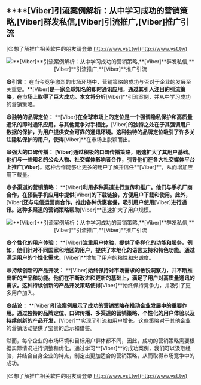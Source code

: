 ## ****[Viber]**引流案例解析：从中学习成功的营销策略,**[Viber]**群发私信,**[Viber]**引流推广,**[Viber]**推广引流**

[😍想了解推广相关软件的朋友请登录 http://www.vst.tw](http://www.vst.tw)

 <center><img src="https://vst.tw/MP4/tuiguang/png/1.png" alt="**[Viber]**引流案例解析：从中学习成功的营销策略,**[Viber]**群发私信,**[Viber]**引流推广,**[Viber]**推广引流"></center>

**😄引言：**
在当今竞争激烈的市场环境中，营销策略的成功与否对于企业的发展至关重要。**[Viber]**是一家全球知名的即时通讯应用，通过其引人注目的引流策略，在市场上取得了巨大成功。本文将分析**[Viber]**引流案例，并从中学习成功的营销策略。

**😄独特的品牌定位：**
**[Viber]**在全球市场上的定位是一个强调隐私保护和高质量通讯的即时通讯应用。与其他竞争对手相比，**[Viber]**的独特之处在于其强调用户数据的保护，为用户提供安全可靠的通讯环境。这种独特的品牌定位吸引了许多关注隐私保护的用户，使得**[Viber]**在市场上脱颖而出。

**😄强大的口碑传播：**
**[Viber]**通过积极的口碑传播策略，迅速扩大了其用户基础。他们与一些知名的公众人物、社交媒体影响者合作，引导他们在各大社交媒体平台上推广**[Viber]**。这种合作能够让更多的用户了解并信任**[Viber]**，从而增加应用下载量。

**😄多渠道的营销策略：**
**[Viber]**利用多种渠道进行宣传和推广。他们与手机厂商合作，在预装手机应用中提供**[Viber]**的下载链接，方便用户下载和使用。此外，**[Viber]**还与电信运营商合作，推出各种优惠套餐，吸引用户使用**[Viber]**进行通讯。这种多渠道的营销策略帮助**[Viber]**迅速扩大了用户规模。

 <center><img src="https://vst.tw/MP4/tuiguang/png/3.png" alt="**[Viber]**引流案例解析：从中学习成功的营销策略,**[Viber]**群发私信,**[Viber]**引流推广,**[Viber]**推广引流"></center>

**😄个性化的用户体验：**
**[Viber]**注重用户体验，提供了多样化的功能和服务。例如，他们针对不同国家和地区的用户，提供了本地化的语言支持和特色功能。通过满足用户的个性化需求，**[Viber]**增加了用户的粘性和忠诚度。

**😄持续创新的产品开发：**
**[Viber]**始终保持对市场需求的敏锐洞察力，并不断推出新的产品和功能。他们在不断改进和更新的基础上，满足了用户对高质量通讯的需求。这种持续创新的产品开发策略使得**[Viber]**始终保持竞争力，并吸引了更多用户加入。

**😄结论：**
**[Viber]**引流案例展示了成功的营销策略在推动企业发展中的重要作用。通过独特的品牌定位、口碑传播、多渠道的营销策略、个性化的用户体验以及持续创新的产品开发，**[Viber]**实现了引流和用户增长。这些策略对于其他企业的营销活动提供了宝贵的启示和借鉴。

然而，每个企业的市场环境和目标用户群体都不同，因此，成功的营销策略需要根据实际情况进行调整和优化。通过学习**[Viber]**的成功案例，我们可以汲取经验，并结合自身企业的特点，制定出更加适合的营销策略，从而取得市场竞争中的成功。

[😍想了解推广相关软件的朋友请登录 http://www.vst.tw](http://www.vst.tw)



